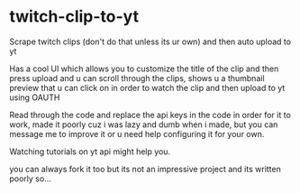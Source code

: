 # twitch-clip-to-yt
Scrape twitch clips (don't do that unless its ur own) and then auto upload to yt


Has a cool UI which allows you to customize the title of the clip and then press upload and u can scroll through the clips, shows u a thumbnail preview that u can click on in order to watch the clip and then upload to yt using OAUTH


Read through the code and replace the api keys in the code in order for it to work, made it poorly cuz i was lazy and dumb when i made, but you can message me to improve it or u need help configuring it for your own.

Watching tutorials on yt api might help you.

you can always fork it too but its not an impressive project and its written poorly so...
